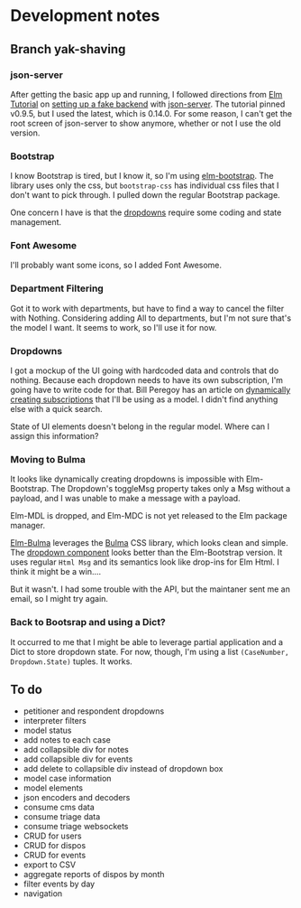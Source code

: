 # Development notes
## Branch yak-shaving
### json-server
After getting the basic app up and running, I followed directions from [Elm Tutorial](https://www.elm-tutorial.org/en/) on [setting up a fake backend](https://www.elm-tutorial.org/en/04-starting/02-backend.html) with [json-server](https://github.com/typicode/json-server). The tutorial pinned v0.9.5, but I used the latest, which is 0.14.0. For some reason, I can't get the root screen of json-server to show anymore, whether or not I use the old version.

### Bootstrap
I know Bootstrap is tired, but I know it, so I'm using [elm-bootstrap](http://elm-bootstrap.info/). The library uses only the css, but `bootstrap-css` has individual css files that I don't want to pick through. I pulled down the regular Bootstrap package.

One concern I have is that the [dropdowns](http://elm-bootstrap.info/dropdown) require some coding and state management.

### Font Awesome
I'll probably want some icons, so I added Font Awesome.

### Department Filtering
Got it to work with departments, but have to find a way to cancel the filter with Nothing. Considering adding All to departments, but I'm not sure that's the model I want. It seems to work, so I'll use it for now.

### Dropdowns
I got a mockup of the UI going with hardcoded data and controls that do nothing. Because each dropdown needs to have its own subscription, I'm going have to write code for that. Bill Peregoy has an article on [dynamically creating subscriptions](https://becoming-functional.com/dynamically-creating-elm-subscriptions-3b41e2dc0a30) that I'll be using as a model. I didn't find anything else with a quick search.

State of UI elements doesn't belong in the regular model. Where can I assign this information?

### Moving to Bulma
It looks like dynamically creating dropdowns is impossible with Elm-Bootstrap. The Dropdown's toggleMsg property takes only a Msg without a payload, and I was unable to make a message with a payload.

Elm-MDL is dropped, and Elm-MDC is not yet released to the Elm package manager.

[Elm-Bulma](https://github.com/surprisetalk/elm-bulma/) leverages the [Bulma](https://bulma.io) CSS library, which looks clean and simple. The [dropdown component](https://github.com/surprisetalk/elm-bulma/blob/master/src/Bulma/Components.elm) looks better than the Elm-Bootstrap version. It uses regular `Html Msg` and its semantics look like drop-ins for Elm Html. I think it might be a win....

But it wasn't. I had some trouble with the API, but the maintaner sent me an email, so I might try again.

### Back to Bootsrap and using a Dict?
It occurred to me that I might be able to leverage partial application and a Dict to store dropdown state. For now, though, I'm using a list `(CaseNumber, Dropdown.State)` tuples. It works.

## To do
- petitioner and respondent dropdowns
- interpreter filters
- model status
- add notes to each case
- add collapsible div for notes
- add collapsible div for events
- add delete to collapsible div instead of dropdown box
- model case information
- model elements
- json encoders and decoders
- consume cms data
- consume triage data
- consume triage websockets
- CRUD for users
- CRUD for dispos
- CRUD for events
- export to CSV
- aggregate reports of dispos by month
- filter events by day
- navigation